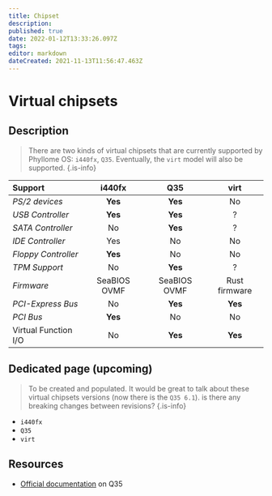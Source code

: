 ```yaml
---
title: Chipset
description: 
published: true
date: 2022-01-12T13:33:26.097Z
tags: 
editor: markdown
dateCreated: 2021-11-13T11:56:47.463Z
---
```


# Virtual chipsets

## Description

> There are two kinds of virtual chipsets that are currently supported by Phyllome OS: `i440fx`, `Q35`. Eventually, the `virt` model will also be supported. 
{.is-info}

| **Support** | i440fx | Q35 | virt |
| :- | :-: | :-: | :-: |
| *PS/2 devices* | **Yes** | **Yes** | No | 
| *USB Controller* | **Yes** | **Yes** | ? | 
| *SATA Controller* | No | **Yes** | ? |
| *IDE Controller* | Yes | No | No |
| *Floppy Controller* | **Yes** | No | No |
| *TPM Support* | No | **Yes** | ? |
| *Firmware* | SeaBIOS OVMF | SeaBIOS OVMF | Rust firmware |
| *PCI-Express Bus* | No | **Yes** | **Yes** |
| *PCI Bus* | **Yes** | No | No |
| Virtual Function I/O | No | **Yes** | **Yes** |


## Dedicated page (upcoming)

> To be created and populated. It would be great to talk about these virtual chipsets versions (now there is the `Q35 6.1`). is there any breaking changes between revisions?
{.is-info}

* `i440fx`
* `Q35`
* `virt`

## Resources

* [Official documentation](https://wiki.qemu.org/Features/Q35) on Q35 